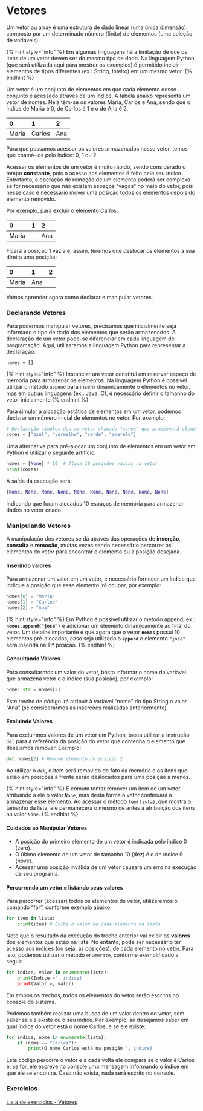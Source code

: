 # Vetores

Um vetor ou array é uma estrutura de dado linear \(uma única dimensão\), composto por um determinado número \(finito\) de elementos \(uma coleção de variáveis\).

{% hint style="info" %}
 Em algumas linguagens há a limitação de que os itens de um vetor devem ser do mesmo tipo de dado. Na linguagem Python \(que será utilizada aqui para mostrar os exemplos\) é permitido incluir elementos de tipos diferentes \(ex.: String, Inteiro\) em um mesmo vetor. 
{% endhint %}

Um vetor é um conjunto de elementos em que cada elemento desse conjunto é acessado através de um índice. A tabela abaixo representa um vetor de nomes. Nela têm-se os valores Maria, Carlos e Ana, sendo que o índice de Maria é 0, de Carlos é 1 e o de Ana é 2.

| 0 | 1 | 2 |
| :--- | :--- | :--- |
| Maria | Carlos | Ana |

Para que possamos acessar os valores armazenados nesse vetor, temos que chamá-los pelo índice: 0, 1 ou 2.

Acessar os elementos de um vetor é muito rápido, sendo considerado o tempo **constante**, pois o acesso aos elementos é feito pelo seu índice. Entretanto, a operação de remoção de um elemento poderá ser complexa se for necessário que não existam espaços "vagos" no meio do vetor, pois nesse caso é necessário mover uma posição todos os elementos depois do elemento removido.

Por exemplo, para excluir o elemento Carlos:

| 0 | 1 | 2 |
| :--- | :--- | :--- |
| Maria |  | Ana |

Ficará a posição 1 vazia e, assim, teremos que deslocar os elementos a sua direita uma posição:

| 0 | 1 | 2 |
| :--- | :--- | :--- |
| Maria | Ana |  |

Vamos aprender agora como declarar e manipular vetores.

### Declarando Vetores

Para podermos manipular vetores, precisamos que inicialmente seja informado o tipo de dado dos elementos que serão armazenados. A declaração de um vetor pode-se diferenciar em cada linguagem de programação. Aqui, utilizaremos a linguagem Python para representar a declaração.

```text
nomes = []

```

{% hint style="info" %}
Instanciar um vetor constitui em reservar espaço de memória para armazenar os elementos.  Na linguagem Python é possível utilizar o método `append` para inserir dinamicamente o elementos no vetor, mas em outras linguagens \(ex.: Java, C\),  é necessário definir o tamanho do vetor inicialmente 
{% endhint %}

 Para simular a alocação estática de elementos em um vetor, podemos declarar um número inicial de elementos no vetor. Por exemplo:

```python
# Declaração simples deu um vetor chamado "cores" que armazenará elementos do tipo "String"
cores = ["azul", "vermelho", "verde", "amarelo"] 

```

Uma alternativa para pré-alocar um conjunto de elementos em um vetor em Python é utilizar o seguinte artifício:

```python
nomes = [None] * 10  # Aloca 10 posições vazias na vetor
print(cores)
```

A saída da execução será: 

```python
[None, None, None, None, None, None, None, None, None, None]
```

Indicando que foram alocados 10 espaços de memória para armazenar dados no vetor criado. 

### Manipulando Vetores

A manipulação dos vetores se dá através das operações de **inserção**, **consulta** e **remoção**, muitas vezes sendo necessário percorrer os elementos do vetor para encontrar o elemento ou a posição desejada.

#### Inserindo valores

Para armazenar um valor em um vetor, é necessário fornecer um índice que indique a posição que esse elemento irá ocupar, por exemplo:

```python
nomes[0] = "Maria"
nomes[1] = "Carlos"
nomes[2] = "Ana"
```

{% hint style="info" %}
Em Python é possível utilizar o método append, ex.: **`nomes.append("josé")`** e adicionar um elemento dinamicamente ao final do vetor. Um detalhe importante é que agora que o vetor **`nomes`** possui 10 elementos pré-alocados, caso seja utilizado o **`append`** o elemento `"josé"` será inserida na 11ª posição.
{% endhint %}

#### Consultando Valores

Para consultarmos um valor do vetor, basta informar o nome da variável que armazena vetor e o índice \(sua posição\), por exemplo:

```python
nome: str = nomes[2]

```

Este trecho de código irá atribuir à variável “nome” do tipo String o valor “Ana” \(se considerarmos as inserções realizadas anteriormente\).

#### Excluindo Valores

Para excluirmos valores de um vetor em Python, basta utilizar a instrução `del` para a referência da posição do vetor que contenha o elemento que desejamos remover. Exemplo:

```python
del nomes[2] # Remove elemento da posição 2

```

Ao utilizar o `del`, o item será removido de fato da memória e os itens que estão em posições à frente serão deslocados para uma posição a menos.

{% hint style="info" %}
É comum tentar remover um item de um vetor atribuindo a ele o valor `None`, mas desta forma o vetor continuará a armazenar esse elemento. Ao acessar o método `len(lista),`que mostra o tamanho da lista, ele permanecera o mesmo de antes à atribuição dos itens ao valor `None`. 
{% endhint %}

#### Cuidados ao Manipular Vetores

* A posição do primeiro elemento de um vetor é indicada pelo índice 0 \(zero\).
* O último elemento de um vetor de tamanho 10 \(dez\) é o de índice 9 \(nove\).
* Acessar uma posição inválida de um vetor causará um erro na execução de seu programa.

#### Percorrendo um vetor e listando seus valores

Para percorrer \(acessar\) todos os elementos de vetor, utilizaremos o comando “for”, conforme exemplo abaixo:

```python
for item in lista:
    print(item) # Exibe o valor de cada elemento da lista
```

Note que o resultado da execução do trecho anterior vai exibir os **valores** dos elementos que estão na lista. No entanto, pode ser necessário ter acesso aos índices \(ou seja, as posições\), de cada elemento no vetor. Para isto, podemos utilizar o método `enumerate`, conforme exemplificado a seguir.

```python
for indice, valor in enumerate(lista):
    print(Indice =", indice)
    print(Valor =, valor)
```

Em ambos os trechos, todos os elementos do vetor serão escritos no console do sistema.

Podemos também realizar uma busca de um valor dentro do vetor, sem saber se ele existe ou o seu índice. Por exemplo, se desejamos saber em qual índice do vetor está o nome Carlos, e se ele existe:

```python
for indice, nome in enumerate(lista):
    if (nome == "Carlos"):
        print(O nome Carlos está na posição ", indice)
```

Este código percorre o vetor e a cada volta ele compara se o valor é Carlos e, se for, ele escreve no console uma mensagem informando o índice em que ele se encontra. Caso não exista, nada será escrito no console.

### Exercícios

[Lista de exercícios - Vetores](https://colab.research.google.com/drive/1C_K-2uDikeSlguChyE10HNMBILl6i1_j)

